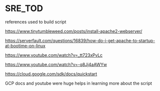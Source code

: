 # SRE_TOD

references used to build script

https://www.tinytumbleweed.com/posts/install-apache2-webserver/

https://serverfault.com/questions/16839/how-do-i-get-apache-to-startup-at-bootime-on-linux

https://www.youtube.com/watch?v=_tt723xPvLc

https://www.youtube.com/watch?v=-q8Jj4aAWYw

https://cloud.google.com/sdk/docs/quickstart


GCP docs and youtube were huge helps in learning more about the script

